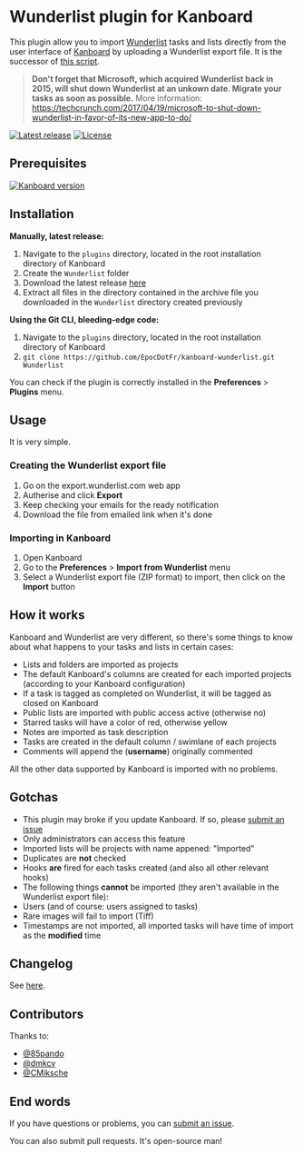 # Wunderlist plugin for Kanboard

This plugin allow you to import [Wunderlist](http://www.wunderlist.com/) tasks and lists directly from the user interface of [Kanboard](http://kanboard.net/) by uploading a Wunderlist export file. It is the successor of [this script](https://github.com/EpocDotFr/WunderlistToKanboard).

> **Don't forget that Microsoft, which acquired Wunderlist back in 2015, will shut down Wunderlist at an unkown date.
> Migrate your tasks as soon as possible.**
> More information: https://techcrunch.com/2017/04/19/microsoft-to-shut-down-wunderlist-in-favor-of-its-new-app-to-do/

[![Latest release](https://img.shields.io/github/release/EpocDotFr/kanboard-wunderlist.svg)](https://github.com/EpocDotFr/kanboard-wunderlist/releases) [![License](https://img.shields.io/github/license/EpocDotFr/kanboard-wunderlist.svg)](https://github.com/EpocDotFr/kanboard-wunderlist/blob/master/LICENSE.md)

## Prerequisites

[![Kanboard version](https://img.shields.io/badge/Kanboard-1.0.48-red.svg)](https://kanboard.net/news/version-1.0.48)

## Installation

**Manually, latest release:**

  1. Navigate to the `plugins` directory, located in the root installation directory of Kanboard
  2. Create the `Wunderlist` folder
  3. Download the latest release [here](https://github.com/EpocDotFr/kanboard-wunderlist/releases)
  4. Extract all files in the directory contained in the archive file you downloaded in the `Wunderlist` directory created previously

**Using the Git CLI, bleeding-edge code:**

  1. Navigate to the `plugins` directory, located in the root installation directory of Kanboard
  2. `git clone https://github.com/EpocDotFr/kanboard-wunderlist.git Wunderlist`

You can check if the plugin is correctly installed in the **Preferences** > **Plugins** menu.

## Usage

It is very simple.

### Creating the Wunderlist export file

  1. Go on the export.wunderlist.com web app
  2. Autherise and click **Export**
  3. Keep checking your emails for the ready notification
  4. Download the file from emailed link when it's done

### Importing in Kanboard

  1. Open Kanboard
  2. Go to the **Preferences** > **Import from Wunderlist** menu
  3. Select a Wunderlist export file (ZIP format) to import, then click on the **Import** button

## How it works

Kanboard and Wunderlist are very different, so there's some things to know about what happens to your tasks and lists in certain cases:

  * Lists and folders are imported as projects
  * The default Kanboard's columns are created for each imported projects (according to your Kanboard configuration)
  * If a task is tagged as completed on Wunderlist, it will be tagged as closed on Kanboard
  * Public lists are imported with public access active (otherwise no)
  * Starred tasks will have a color of red, otherwise yellow
  * Notes are imported as task description
  * Tasks are created in the default column / swimlane of each projects
  * Comments will append the (**username**) originally commented

All the other data supported by Kanboard is imported with no problems.

## Gotchas

  * This plugin may broke if you update Kanboard. If so, please [submit an issue](https://github.com/EpocDotFr/kanboard-wunderlist/issues)
  * Only administrators can access this feature
  * Imported lists will be projects with name appened: "Imported"
  * Duplicates are **not** checked
  * Hooks **are** fired for each tasks created (and also all other relevant hooks)
  * The following things **cannot** be imported (they aren't available in the Wunderlist export file):
  * Users (and of course: users assigned to tasks)
  * Rare images will fail to import (Tiff)
  * Timestamps are not imported, all imported tasks will have time of import as the **modified** time

## Changelog

See [here](https://github.com/EpocDotFr/kanboard-wunderlist/releases).

## Contributors

Thanks to:

  - [@85pando](https://github.com/85pando)
  - [@dmkcv](https://github.com/dmkcv)
  - [@CMiksche](https://github.com/CMiksche)

## End words

If you have questions or problems, you can [submit an issue](https://github.com/EpocDotFr/kanboard-wunderlist/issues).

You can also submit pull requests. It's open-source man!
